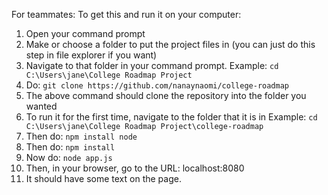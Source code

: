 For teammates:
To get this and run it on your computer: 

1. Open your command prompt
2. Make or choose a folder to put the project files in (you can just do this step in file explorer if you want)
3. Navigate to that folder in your command prompt. Example: `cd C:\Users\jane\College Roadmap Project`
4. Do: `git clone https://github.com/nanaynaomi/college-roadmap`
5. The above command should clone the repository into the folder you wanted
6. To run it for the first time, navigate to the folder that it is in Example: `cd C:\Users\jane\College Roadmap Project\college-roadmap`
7. Then do: `npm install node`
8. Then do: `npm install`
9. Now do: `node app.js`
10. Then, in your browser, go to the URL: localhost:8080
11. It should have some text on the page.
